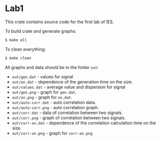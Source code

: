 # Lab1

This crate contains source code for the first lab of IES.

To build crate and generate graphs:
```bash
$ make all
```

To clean everything:
```bash
$ make clean
```

All graphs and data should be in the folder `out`:
- `out/gen.dat` - values for signal
- `out/on.dat` - dependence of the generation time on the size.
- `out/values.dat` - average value and dispersion for signal
- `out/gen.png` - graph for `gen.dat`.
- `out/on.png` - graph for `on.dat`.
- `out/auto-corr.dat` - auto correlation data.
- `out/auto-corr.png` - auto correlation graph.
- `out/corr.dat` - data of correlation between two signals.
- `out/corr.png` - graph of correlation between two signals.
- `out/corr-on.dat` - dependence of the correlation calculation time on the size.
- `out/corr-on.png` - graph for `corr-on.png`
